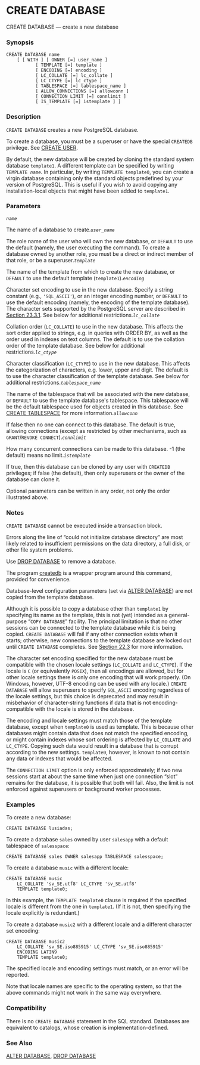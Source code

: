 # CREATE DATABASE

CREATE DATABASE — create a new database

### Synopsis

```text
CREATE DATABASE name
    [ [ WITH ] [ OWNER [=] user_name ]
           [ TEMPLATE [=] template ]
           [ ENCODING [=] encoding ]
           [ LC_COLLATE [=] lc_collate ]
           [ LC_CTYPE [=] lc_ctype ]
           [ TABLESPACE [=] tablespace_name ]
           [ ALLOW_CONNECTIONS [=] allowconn ]
           [ CONNECTION LIMIT [=] connlimit ]
           [ IS_TEMPLATE [=] istemplate ] ]
```

### Description

`CREATE DATABASE` creates a new PostgreSQL database.

To create a database, you must be a superuser or have the special `CREATEDB` privilege. See [CREATE USER](https://www.postgresql.org/docs/10/static/sql-createuser.html).

By default, the new database will be created by cloning the standard system database `template1`. A different template can be specified by writing `TEMPLATE `_`name`_. In particular, by writing `TEMPLATE template0`, you can create a virgin database containing only the standard objects predefined by your version of PostgreSQL. This is useful if you wish to avoid copying any installation-local objects that might have been added to `template1`.

### Parameters

_`name`_

The name of a database to create._`user_name`_

The role name of the user who will own the new database, or `DEFAULT` to use the default \(namely, the user executing the command\). To create a database owned by another role, you must be a direct or indirect member of that role, or be a superuser._`template`_

The name of the template from which to create the new database, or `DEFAULT` to use the default template \(`template1`\)._`encoding`_

Character set encoding to use in the new database. Specify a string constant \(e.g., `'SQL_ASCII'`\), or an integer encoding number, or `DEFAULT` to use the default encoding \(namely, the encoding of the template database\). The character sets supported by the PostgreSQL server are described in [Section 23.3.1](https://www.postgresql.org/docs/10/static/multibyte.html#MULTIBYTE-CHARSET-SUPPORTED). See below for additional restrictions._`lc_collate`_

Collation order \(`LC_COLLATE`\) to use in the new database. This affects the sort order applied to strings, e.g. in queries with ORDER BY, as well as the order used in indexes on text columns. The default is to use the collation order of the template database. See below for additional restrictions._`lc_ctype`_

Character classification \(`LC_CTYPE`\) to use in the new database. This affects the categorization of characters, e.g. lower, upper and digit. The default is to use the character classification of the template database. See below for additional restrictions._`tablespace_name`_

The name of the tablespace that will be associated with the new database, or `DEFAULT` to use the template database's tablespace. This tablespace will be the default tablespace used for objects created in this database. See [CREATE TABLESPACE](https://www.postgresql.org/docs/10/static/sql-createtablespace.html) for more information._`allowconn`_

If false then no one can connect to this database. The default is true, allowing connections \(except as restricted by other mechanisms, such as `GRANT`/`REVOKE CONNECT`\)._`connlimit`_

How many concurrent connections can be made to this database. -1 \(the default\) means no limit._`istemplate`_

If true, then this database can be cloned by any user with `CREATEDB` privileges; if false \(the default\), then only superusers or the owner of the database can clone it.

Optional parameters can be written in any order, not only the order illustrated above.

### Notes

`CREATE DATABASE` cannot be executed inside a transaction block.

Errors along the line of “could not initialize database directory” are most likely related to insufficient permissions on the data directory, a full disk, or other file system problems.

Use [DROP DATABASE](https://www.postgresql.org/docs/10/static/sql-dropdatabase.html) to remove a database.

The program [createdb](https://www.postgresql.org/docs/10/static/app-createdb.html) is a wrapper program around this command, provided for convenience.

Database-level configuration parameters \(set via [ALTER DATABASE](https://www.postgresql.org/docs/10/static/sql-alterdatabase.html)\) are not copied from the template database.

Although it is possible to copy a database other than `template1` by specifying its name as the template, this is not \(yet\) intended as a general-purpose “`COPY DATABASE`” facility. The principal limitation is that no other sessions can be connected to the template database while it is being copied. `CREATE DATABASE` will fail if any other connection exists when it starts; otherwise, new connections to the template database are locked out until `CREATE DATABASE` completes. See [Section 22.3](https://www.postgresql.org/docs/10/static/manage-ag-templatedbs.html) for more information.

The character set encoding specified for the new database must be compatible with the chosen locale settings \(`LC_COLLATE` and `LC_CTYPE`\). If the locale is `C` \(or equivalently `POSIX`\), then all encodings are allowed, but for other locale settings there is only one encoding that will work properly. \(On Windows, however, UTF-8 encoding can be used with any locale.\) `CREATE DATABASE` will allow superusers to specify `SQL_ASCII` encoding regardless of the locale settings, but this choice is deprecated and may result in misbehavior of character-string functions if data that is not encoding-compatible with the locale is stored in the database.

The encoding and locale settings must match those of the template database, except when `template0` is used as template. This is because other databases might contain data that does not match the specified encoding, or might contain indexes whose sort ordering is affected by `LC_COLLATE` and `LC_CTYPE`. Copying such data would result in a database that is corrupt according to the new settings. `template0`, however, is known to not contain any data or indexes that would be affected.

The `CONNECTION LIMIT` option is only enforced approximately; if two new sessions start at about the same time when just one connection “slot” remains for the database, it is possible that both will fail. Also, the limit is not enforced against superusers or background worker processes.

### Examples

To create a new database:

```text
CREATE DATABASE lusiadas;
```

To create a database `sales` owned by user `salesapp` with a default tablespace of `salesspace`:

```text
CREATE DATABASE sales OWNER salesapp TABLESPACE salesspace;
```

To create a database `music` with a different locale:

```text
CREATE DATABASE music
    LC_COLLATE 'sv_SE.utf8' LC_CTYPE 'sv_SE.utf8'
    TEMPLATE template0;
```

In this example, the `TEMPLATE template0` clause is required if the specified locale is different from the one in `template1`. \(If it is not, then specifying the locale explicitly is redundant.\)

To create a database `music2` with a different locale and a different character set encoding:

```text
CREATE DATABASE music2
    LC_COLLATE 'sv_SE.iso885915' LC_CTYPE 'sv_SE.iso885915'
    ENCODING LATIN9
    TEMPLATE template0;
```

The specified locale and encoding settings must match, or an error will be reported.

Note that locale names are specific to the operating system, so that the above commands might not work in the same way everywhere.

### Compatibility

There is no `CREATE DATABASE` statement in the SQL standard. Databases are equivalent to catalogs, whose creation is implementation-defined.

### See Also

[ALTER DATABASE](https://www.postgresql.org/docs/10/static/sql-alterdatabase.html), [DROP DATABASE](https://www.postgresql.org/docs/10/static/sql-dropdatabase.html)

